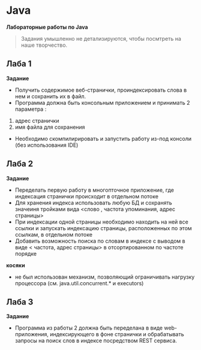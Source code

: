 Java
====
**Лабораторные работы по Java**

>Задания умышленно не детализируются, чтобы посмтреть на наше творчество.

Лаба 1
------

**Задание** 

- Получить содержимое веб-странички, проиндексировать слова в нем и сохранить их в файл.
- Программа должна быть консольным приложением и принимать 2 параметра :
1. адрес странички 
2. имя файла для сохранения
	
- Необходимо скомпилирировать и запустить работу из-под консоли (без использования IDE)


Лаба 2
------

**Задание** 

- Переделать первую работу в многопточное приложение, где индексация странички происходит в отдельном потоке
- Для хранения индекса использовать любую БД и сохранять значеиня тройками вида <слово , частота упоминания, адрес страницы>
- При индексации одной страницы необходимо находить на ней все ссылки и запускать индексацию страницы, расположенных по этом ссылкам, в отдельном потоке
- Добавить возможность поиска по словам в индексе с выводом в виде < частота, адрес страницы> в отсортированном по частоте порядке

**косяки**
- не был использован механизм, позволяющий ограничивать нагрузку процессора (см. java.util.concurrent.* и executors)


Лаба 3
------

**Задание** 

- Программа из работы 2 должна быть переделана в виде web-приложения, индексирующего в фоне странички и обрабатывать запросы на поиск слов в индексе посредством REST сервиса.


